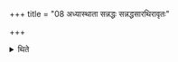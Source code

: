 +++
title = "08 अध्यास्थाता सन्नद्धः सन्नद्धसारथिरावृतः"

+++

<details><summary>थिते</summary>

8. (The charioteer) sitting on it should be armoured; the chariot-driver (also should be) armoured. He should be covered with two (arrows) kept on (the bow). 

</details>
